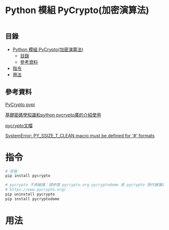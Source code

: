# Python 模組 PyCrypto(加密演算法)

```
```

## 目錄

- [Python 模組 PyCrypto(加密演算法)](#python-模組-pycrypto加密演算法)
	- [目錄](#目錄)
	- [參考資料](#參考資料)
- [指令](#指令)
- [用法](#用法)

## 參考資料

[PyCrypto pypi](https://pypi.org/project/PyCrypto/)

[基礎密碼學知識和python pycrypto庫的介紹使用](https://www.twblogs.net/a/5c6d1004bd9eee5c86dcc7c4)

[pycrypto文檔](https://www.dlitz.net/software/pycrypto/api/2.6/)

[SystemError: PY_SSIZE_T_CLEAN macro must be defined for '#' formats](https://stackoverflow.com/questions/70705404/systemerror-py-ssize-t-clean-macro-must-be-defined-for-formats)


# 指令

```bash
# 安裝
pip install pycrypto

# pycrypto 不再維護：請參閱 pycrypto.org pycryptodome 是 pycrypto 現代維護的替代品
# https://www.pycrypto.org/
pip uninstall pycrypto
pip install pycryptodome
```

# 用法

```Python
```